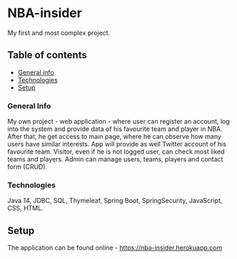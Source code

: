 # NBA-insider

My first and most complex project.

## Table of contents
* [General info](#general-info)
* [Technologies](#technologies)
* [Setup](#setup)


### General Info
My own project - web application - where user can register an account, 
log into the system and provide data of his favourite team and player in NBA.
After that, he get access to main page, where he can observe how many users have similar interests. 
App will provide as well Twitter account of his favourite team. 
Visitor, even if he is not logged user, can check most liked teams and players.
Admin can manage users, teams, players and contact form (CRUD). 




### Technologies
Java 14, JDBC, SQL, Thymeleaf, Spring Boot,
SpringSecurity, JavaScript, CSS, HTML.

## Setup
The application can be found online - https://nba-insider.herokuapp.com


